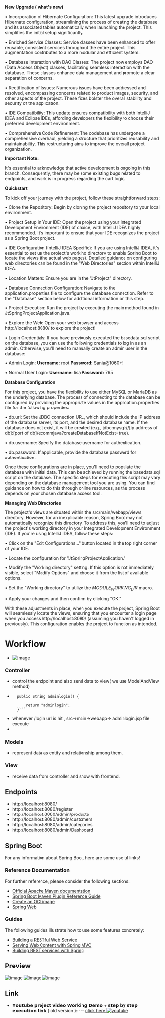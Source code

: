 **New Upgrade ( what's new)**

•	Incorporation of Hibernate Configuration: This latest upgrade introduces Hibernate configuration, streamlining the process of creating the database and its associated tables automatically when launching the project. This simplifies the initial setup significantly.

•	Enriched Service Classes: Service classes have been enhanced to offer reusable, consistent services throughout the entire project. This augmentation contributes to a more modular and efficient system.

•	Database Interaction with DAO Classes: The project now employs DAO (Data Access Object) classes, facilitating seamless interaction with the database. These classes enhance data management and promote a clear separation of concerns.

•	Rectification of Issues: Numerous issues have been addressed and resolved, encompassing concerns related to product images, security, and other aspects of the project. These fixes bolster the overall stability and security of the application.

•	IDE Compatibility: This update ensures compatibility with both IntelliJ IDEA and Eclipse IDEs, affording developers the flexibility to choose their preferred development environment.

•	Comprehensive Code Refinement: The codebase has undergone a comprehensive overhaul, yielding a structure that prioritizes reusability and maintainability. This restructuring aims to improve the overall project organization.

**Important Note:**

It's essential to acknowledge that active development is ongoing in this branch. Consequently, there may be some existing bugs related to endpoints, and work is in progress regarding the cart logic.

**Quickstart**

To kick off your journey with the project, follow these straightforward steps:

•	Clone the Repository: Begin by cloning the project repository to your local environment.

•	Project Setup in Your IDE: Open the project using your Integrated Development Environment (IDE) of choice, with IntelliJ IDEA highly recommended. It's important to ensure that your IDE recognizes the project as a Spring Boot project.

•	IDE Configuration (IntelliJ IDEA Specific): If you are using IntelliJ IDEA, it's essential to set up the project's working directory to enable Spring Boot to locate the views (the actual web pages). Detailed guidance on configuring web directories can be found in the "Web Directories" section within IntelliJ IDEA.

•	Location Matters: Ensure you are in the "JtProject" directory.

•	Database Connection Configuration: Navigate to the application.properties file to configure the database connection. Refer to the "Database" section below for additional information on this step.

•	Project Execution: Run the project by executing the main method found in JtSpringProjectApplication.java.

•	Explore the Web: Open your web browser and access http://localhost:8080/ to explore the project!

•	Login Credentials: If you have previously executed the basedata.sql script on the database, you can use the following credentials to log in as an admin. Otherwise, you'll need to manually create an admin user in the database:

•	Admin Login:
**Username:** root
**Password:** Sania@1060+!

•	Normal User Login:
**Username:** lisa
**Password:** 765


**Database Configuration**

For this project, you have the flexibility to use either MySQL or MariaDB as the underlying database. The process of connecting to the database can be configured by providing the appropriate values in the application.properties file for the following properties:

•	db.url: Set the JDBC connection URL, which should include the IP address of the database server, its port, and the desired database name. If the database does not exist, it will be created (e.g., jdbc:mysql://[ip address of db]:[port of db]/ecommjava?createDatabaseIfNotExist=true).

•	db.username: Specify the database username for authentication.

•	db.password: If applicable, provide the database password for authentication.

Once these configurations are in place, you'll need to populate the database with initial data. This can be achieved by running the basedata.sql script on the database. The specific steps for executing this script may vary depending on the database management tool you are using. You can find guidance on how to do this through online resources, as the process depends on your chosen database access tool.

**Managing Web Directories**

The project's views are situated within the src/main/webapp/views directory. However, for an inexplicable reason, Spring Boot may not automatically recognize this directory. To address this, you'll need to adjust the project's working directory in your Integrated Development Environment (IDE). If you're using IntelliJ IDEA, follow these steps:

•	Click on the "Edit Configurations..." button located in the top right corner of your IDE.


•	Locate the configuration for "JtSpringProjectApplication."

•	Modify the "Working directory" setting. If this option is not immediately visible, select "Modify Options" and choose it from the list of available options.

•	Set the "Working directory" to utilize the $MODULE_WORKING_DIR$ macro.

•	Apply your changes and then confirm by clicking "OK."

With these adjustments in place, when you execute the project, Spring Boot will seamlessly locate the views, ensuring that you encounter a login page when you access http://localhost:8080/ (assuming you haven't logged in previously). This configuration enables the project to function as intended.

# Workflow

- ![image](https://github.com/jaygajera17/E-commerce-project-springBoot/assets/81226571/69951cb7-65e2-4225-8681-2542859aaec6)
  
### Controller
- control the endpoint and also send data to view( we use ModelAndView method)
- ``` @GetMapping("login")
	public String adminlogin() {
		
		return "adminlogin";
	}```
- whenever /login url is hit , src->main->webapp-> adminlogin.jsp file execute
- 
### Models
- represent data as entity and relationship among them.

### View
- receive data from controller and show with frontend.

## Endpoints
- http://localhost:8080/
- http://localhost:8080/register
- http://localhost:8080/admin/products
- http://localhost:8080/admin/customers
- http://localhost:8080/admin/categories
- http://localhost:8080/admin/Dashboard


## Spring Boot

For any information about Spring Boot, here are some useful links!

### Reference Documentation
For further reference, please consider the following sections:

* [Official Apache Maven documentation](https://maven.apache.org/guides/index.html)
* [Spring Boot Maven Plugin Reference Guide](https://docs.spring.io/spring-boot/docs/2.6.4/maven-plugin/reference/html/)
* [Create an OCI image](https://docs.spring.io/spring-boot/docs/2.6.4/maven-plugin/reference/html/#build-image)
* [Spring Web](https://docs.spring.io/spring-boot/docs/2.6.4/reference/htmlsingle/#boot-features-developing-web-applications)

### Guides
The following guides illustrate how to use some features concretely:

* [Building a RESTful Web Service](https://spring.io/guides/gs/rest-service/)
* [Serving Web Content with Spring MVC](https://spring.io/guides/gs/serving-web-content/)
* [Building REST services with Spring](https://spring.io/guides/tutorials/bookmarks/)

## Preview

![image](https://github.com/jaygajera17/E-commerce-project-springBoot/assets/81226571/02a04d3c-1fc9-418c-b231-639f6525d07e)
![image](https://github.com/jaygajera17/E-commerce-project-springBoot/assets/81226571/24c4451b-43a6-4c23-a78a-786eab4303b0)
![image](https://github.com/jaygajera17/E-commerce-project-springBoot/assets/81226571/93c1baeb-326c-450f-867e-a883900a6644)


## Link
- 𝗬𝗼𝘂𝘁𝘂𝗯𝗲 𝗽𝗿𝗼𝗷𝗲𝗰𝘁 𝘃𝗶𝗱𝗲𝗼 𝗪𝗼𝗿𝗸𝗶𝗻𝗴 𝗗𝗲𝗺𝗼 + 𝘀𝘁𝗲𝗽 𝗯𝘆 𝘀𝘁𝗲𝗽 𝗲𝘅𝗲𝗰𝘂𝘁𝗶𝗼𝗻 𝗹𝗶𝗻𝗸  ( old version )::---  [  click here  ](https://youtu.be/c6WWdINWSlI) [![youtube][youtube-shield]][youtube-url]

[youtube-shield]:https://img.shields.io/youtube/views/c6WWdINWSlI?style=social
[youtube-url]:  https://youtu.be/c6WWdINWSlI
